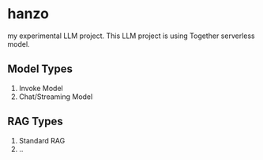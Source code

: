 # hanzo
my experimental LLM project.
This LLM project is using Together serverless model.


## Model Types

1. Invoke Model
2. Chat/Streaming Model

## RAG Types

1. Standard RAG
2. ..